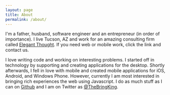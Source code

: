 ```yaml
---
layout: page
title: About
permalink: /about/
---
```


I'm a father, husband, software engineer and an entrepreneur (in order of importance). I live Tucson, AZ and work for an amazing
consulting firm called [Elegant Thought](http://www.elegantthought.com/). If you need web or mobile work, click the link and contact us.

 I love writing code and working on interesting problems. I started off in technology by supporting and creating applications
 for the desktop. Shortly afterwards, I fell in love with mobile and created mobile applications for iOS, Android, and
 Windows Phone. However, currently I am most interested in bringing rich experiences the web using Javascript.
  I do as much stuff as I can on [Github](https://github.com/bringking) and I am on Twitter as [@TheBringKing](https://twitter.com/TheBringKing).